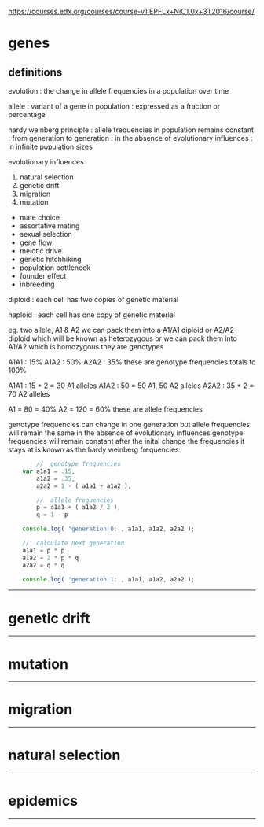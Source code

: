 


<https://courses.edx.org/courses/course-v1:EPFLx+NiC1.0x+3T2016/course/>



# genes



## definitions

evolution
:	the change in allele frequencies in a population over time



allele
:	variant of a gene in population
:	expressed as a fraction or percentage



hardy weinberg principle
:	allele frequencies in population remains constant
:	from generation to generation
:	in the absence of evolutionary influences
:	in infinite population sizes



evolutionary influences

1.	natural selection
2.	genetic drift
3.	migration
4.	mutation

+	mate choice
+	assortative mating
+	sexual selection
+	gene flow
+	meiotic drive
+	genetic hitchhiking
+	population bottleneck
+	founder effect
+	inbreeding



diploid
:	each cell has two copies of genetic material

haploid
:	each cell has one copy of genetic material



eg.
two allele, A1 & A2
we can pack them into a A1/A1 diploid or A2/A2 diploid which will be known as heterozygous
or we can pack them into A1/A2 which is homozygous
they are genotypes

A1A1 : 15%
A1A2 : 50%
A2A2 : 35%
these are genotype frequencies
totals to 100%

A1A1 : 15 * 2 = 30 A1 alleles
A1A2 : 50 = 50 A1, 50 A2 alleles
A2A2 : 35 * 2 = 70 A2 alleles

A1 = 80 = 40%
A2 = 120 = 60%
these are allele frequencies

genotype frequencies can change in one generation
but allele frequencies will remain the same in the absence of evolutionary influences
genotype frequencies will remain constant after the inital change
the frequencies it stays at is known as the hardy weinberg frequencies



```js
		//	genotype frequencies
	var a1a1 = .15,
		a1a2 = .35,
		a2a2 = 1 - ( a1a1 + a1a2 ),

		//	allele frequencies
		p = a1a1 + ( a1a2 / 2 ),
		q = 1 - p

	console.log( 'generation 0:', a1a1, a1a2, a2a2 );

	//	calculate next generation
	a1a1 = p * p
	a1a2 = 2 * p * q
	a2a2 = q * q

	console.log( 'generation 1:', a1a1, a1a2, a2a2 );

```

---



# genetic drift



---



# mutation



---



# migration



---



# natural selection



---



# epidemics



---
